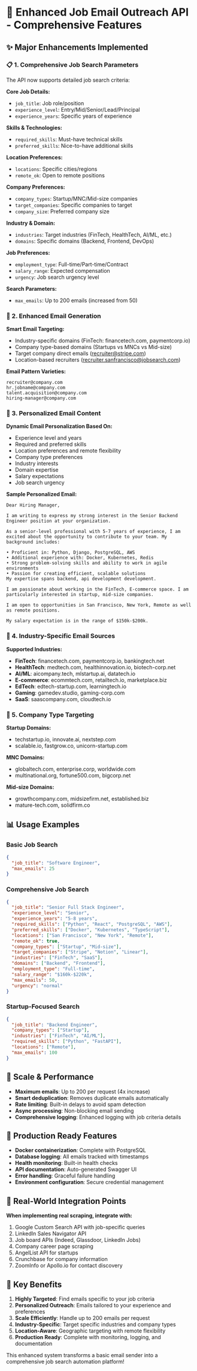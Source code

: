 # 🚀 Enhanced Job Email Outreach API - Comprehensive Features

## ✨ Major Enhancements Implemented

### 📋 1. Comprehensive Job Search Parameters

The API now supports detailed job search criteria:

**Core Job Details:**
- `job_title`: Job role/position
- `experience_level`: Entry/Mid/Senior/Lead/Principal
- `experience_years`: Specific years of experience

**Skills & Technologies:**
- `required_skills`: Must-have technical skills
- `preferred_skills`: Nice-to-have additional skills

**Location Preferences:**
- `locations`: Specific cities/regions
- `remote_ok`: Open to remote positions

**Company Preferences:**
- `company_types`: Startup/MNC/Mid-size companies
- `target_companies`: Specific companies to target
- `company_size`: Preferred company size

**Industry & Domain:**
- `industries`: Target industries (FinTech, HealthTech, AI/ML, etc.)
- `domains`: Specific domains (Backend, Frontend, DevOps)

**Job Preferences:**
- `employment_type`: Full-time/Part-time/Contract
- `salary_range`: Expected compensation
- `urgency`: Job search urgency level

**Search Parameters:**
- `max_emails`: Up to 200 emails (increased from 50)

### 🎯 2. Enhanced Email Generation

**Smart Email Targeting:**
- Industry-specific domains (FinTech: financetech.com, paymentcorp.io)
- Company type-based domains (Startups vs MNCs vs Mid-size)
- Target company direct emails (recruiter@stripe.com)
- Location-based recruiters (recruiter.sanfrancisco@jobsearch.com)

**Email Pattern Varieties:**
```
recruiter@company.com
hr.jobname@company.com
talent.acquisition@company.com  
hiring-manager@company.com
```

### 📧 3. Personalized Email Content

**Dynamic Email Personalization Based On:**
- Experience level and years
- Required and preferred skills
- Location preferences and remote flexibility
- Company type preferences
- Industry interests
- Domain expertise
- Salary expectations
- Job search urgency

**Sample Personalized Email:**
```
Dear Hiring Manager,

I am writing to express my strong interest in the Senior Backend Engineer position at your organization.

As a senior-level professional with 5-7 years of experience, I am excited about the opportunity to contribute to your team. My background includes:

• Proficient in: Python, Django, PostgreSQL, AWS
• Additional experience with: Docker, Kubernetes, Redis
• Strong problem-solving skills and ability to work in agile environments
• Passion for creating efficient, scalable solutions
My expertise spans backend, api development development.

I am passionate about working in the FinTech, E-commerce space. I am particularly interested in startup, mid-size companies.

I am open to opportunities in San Francisco, New York, Remote as well as remote positions.

My salary expectation is in the range of $150k-$200k.
```

### 🏢 4. Industry-Specific Email Sources

**Supported Industries:**
- **FinTech**: financetech.com, paymentcorp.io, bankingtech.net
- **HealthTech**: medtech.com, healthinnovation.io, biotech-corp.net
- **AI/ML**: aicompany.tech, mlstartup.ai, datatech.io
- **E-commerce**: ecommtech.com, retailtech.io, marketplace.biz
- **EdTech**: edtech-startup.com, learningtech.io
- **Gaming**: gamedev.studio, gaming-corp.com
- **SaaS**: saascompany.com, cloudtech.io

### 🎯 5. Company Type Targeting

**Startup Domains:**
- techstartup.io, innovate.ai, nextstep.com
- scalable.io, fastgrow.co, unicorn-startup.com

**MNC Domains:**
- globaltech.com, enterprise.corp, worldwide.com
- multinational.org, fortune500.com, bigcorp.net

**Mid-size Domains:**
- growthcompany.com, midsizefirm.net, established.biz
- mature-tech.com, solidfirm.co

## 📊 Usage Examples

### Basic Job Search
```json
{
  "job_title": "Software Engineer",
  "max_emails": 25
}
```

### Comprehensive Job Search
```json
{
  "job_title": "Senior Full Stack Engineer",
  "experience_level": "Senior",
  "experience_years": "5-8 years",
  "required_skills": ["Python", "React", "PostgreSQL", "AWS"],
  "preferred_skills": ["Docker", "Kubernetes", "TypeScript"],
  "locations": ["San Francisco", "New York", "Remote"],
  "remote_ok": true,
  "company_types": ["Startup", "Mid-size"],
  "target_companies": ["Stripe", "Notion", "Linear"],
  "industries": ["FinTech", "SaaS"],
  "domains": ["Backend", "Frontend"],
  "employment_type": "Full-time",
  "salary_range": "$160k-$220k",
  "max_emails": 50,
  "urgency": "normal"
}
```

### Startup-Focused Search
```json
{
  "job_title": "Backend Engineer",
  "company_types": ["Startup"],
  "industries": ["FinTech", "AI/ML"],
  "required_skills": ["Python", "FastAPI"],
  "locations": ["Remote"],
  "max_emails": 100
}
```

## 🚀 Scale & Performance

- **Maximum emails**: Up to 200 per request (4x increase)
- **Smart deduplication**: Removes duplicate emails automatically
- **Rate limiting**: Built-in delays to avoid spam detection
- **Async processing**: Non-blocking email sending
- **Comprehensive logging**: Enhanced logging with job criteria details

## 🔄 Production Ready Features

- **Docker containerization**: Complete with PostgreSQL
- **Database logging**: All emails tracked with timestamps
- **Health monitoring**: Built-in health checks
- **API documentation**: Auto-generated Swagger UI
- **Error handling**: Graceful failure handling
- **Environment configuration**: Secure credential management

## 🎯 Real-World Integration Points

**When implementing real scraping, integrate with:**
1. Google Custom Search API with job-specific queries
2. LinkedIn Sales Navigator API
3. Job board APIs (Indeed, Glassdoor, LinkedIn Jobs)
4. Company career page scraping
5. AngelList API for startups
6. Crunchbase for company information
7. ZoomInfo or Apollo.io for contact discovery

## 🌟 Key Benefits

1. **Highly Targeted**: Find emails specific to your job criteria
2. **Personalized Outreach**: Emails tailored to your experience and preferences
3. **Scale Efficiently**: Handle up to 200 emails per request
4. **Industry-Specific**: Target specific industries and company types
5. **Location-Aware**: Geographic targeting with remote flexibility
6. **Production Ready**: Complete with monitoring, logging, and documentation

This enhanced system transforms a basic email sender into a comprehensive job search automation platform!
